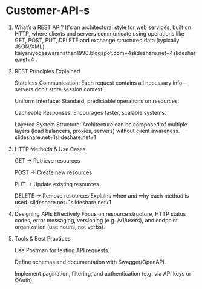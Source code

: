 # Customer-API-s

1. What’s a REST API?
It's an architectural style for web services, built on HTTP, where clients and servers communicate using operations like GET, POST, PUT, DELETE and exchange structured data (typically JSON/XML)
kalyaniyogeswaranathan1990.blogspot.com+4slideshare.net+4slideshare.net+4
.

2. REST Principles Explained

    Stateless Communication: Each request contains all necessary info—servers don’t store session context.

    Uniform Interface: Standard, predictable operations on resources.

    Cacheable Responses: Encourages faster, scalable systems.

    Layered System Structure: Architecture can be composed of multiple layers (load balancers, proxies, servers) without client awareness.
    slideshare.net+1slideshare.net+1

3. HTTP Methods & Use Cases

    GET → Retrieve resources

    POST → Create new resources

    PUT → Update existing resources

    DELETE → Remove resources
    Explains when and why each method is used.
    slideshare.net+1slideshare.net+1

4. Designing APIs Effectively
Focus on resource structure, HTTP status codes, error messaging, versioning (e.g. /v1/users), and endpoint organization (use nouns, not verbs).

5. Tools & Best Practices

    Use Postman for testing API requests.

    Define schemas and documentation with Swagger/OpenAPI.

    Implement pagination, filtering, and authentication (e.g. via API keys or OAuth).
